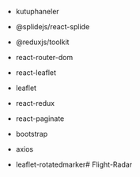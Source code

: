 - kutuphaneler

- @splidejs/react-splide
- @reduxjs/toolkit
- react-router-dom
- react-leaflet
- leaflet
- react-redux
- react-paginate
- bootstrap
- axios
- leaflet-rotatedmarker# Flight-Radar
